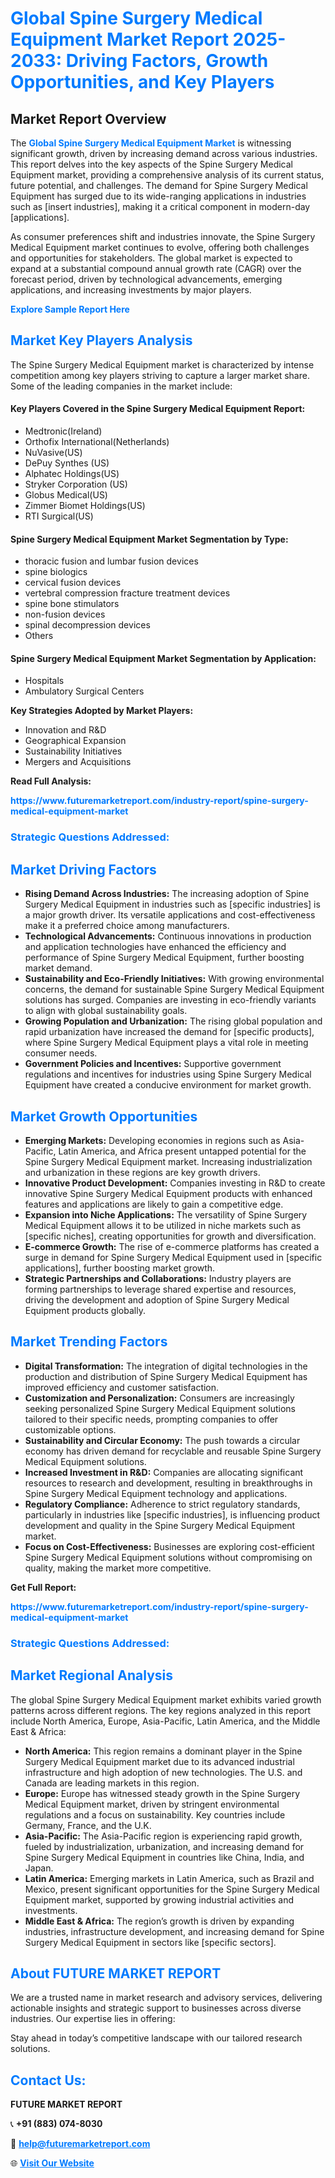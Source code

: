 <h1 style="color: #007BFF;">Global Spine Surgery Medical Equipment Market Report 2025-2033: Driving Factors, Growth Opportunities, and Key Players</h1>

<section id="overview">
<h2>Market Report Overview</h2>
<p>The <a href="https://www.futuremarketreport.com/industry-report/spine-surgery-medical-equipment-market" style="color: #007BFF; text-decoration: none;"><strong>Global Spine Surgery Medical Equipment Market</strong></a> is witnessing significant growth, driven by increasing demand across various industries. This report delves into the key aspects of the Spine Surgery Medical Equipment market, providing a comprehensive analysis of its current status, future potential, and challenges. The demand for Spine Surgery Medical Equipment has surged due to its wide-ranging applications in industries such as [insert industries], making it a critical component in modern-day [applications].</p>
<p>As consumer preferences shift and industries innovate, the Spine Surgery Medical Equipment market continues to evolve, offering both challenges and opportunities for stakeholders. The global market is expected to expand at a substantial compound annual growth rate (CAGR) over the forecast period, driven by technological advancements, emerging applications, and increasing investments by major players.</p>
</section>

<section id="overview">
<p><a href="https://www.futuremarketreport.com/request-sample/reportId=82847" style="color: #007BFF; text-decoration: none;"><strong>Explore Sample Report Here</strong></a></p>
</section>

<section id="key-players">
<h2 style="color: #007BFF;">Market Key Players Analysis</h2>
<p>The Spine Surgery Medical Equipment market is characterized by intense competition among key players striving to capture a larger market share. Some of the leading companies in the market include:</p>
<h4>Key Players Covered in the Spine Surgery Medical Equipment Report:</h4>
<ul><li>Medtronic(Ireland)</li><li>Orthofix International(Netherlands)</li><li>NuVasive(US)</li><li>DePuy Synthes (US)</li><li>Alphatec Holdings(US)</li><li>Stryker Corporation (US)</li><li>Globus Medical(US)</li><li>Zimmer Biomet Holdings(US)</li><li>RTI Surgical(US)</li></ul>
<h4>Spine Surgery Medical Equipment Market Segmentation by Type:</h4>
<ul><li>thoracic fusion and lumbar fusion devices</li><li>spine biologics</li><li>cervical fusion devices</li><li>vertebral compression fracture treatment devices</li><li>spine bone stimulators</li><li>non-fusion devices</li><li>spinal decompression devices</li><li>Others</li></ul>

<h4>Spine Surgery Medical Equipment Market Segmentation by Application:</h4>
<ul><li>Hospitals</li><li>Ambulatory Surgical Centers</li></ul>
<p><strong>Key Strategies Adopted by Market Players:</strong></p>
<ul>
<li>Innovation and R&D</li>
<li>Geographical Expansion</li>
<li>Sustainability Initiatives</li>
<li>Mergers and Acquisitions</li>
</ul>
</section>

<section>
<p><strong>Read Full Analysis: </strong></p><a href="https://www.futuremarketreport.com/industry-report/spine-surgery-medical-equipment-market" style="color: #007BFF; text-decoration: none;"><strong>https://www.futuremarketreport.com/industry-report/spine-surgery-medical-equipment-market</strong></a>
<h3 style="color: #007BFF;">Strategic Questions Addressed:</h3>
</section>

<section id="driving-factors">
<h2 style="color: #007BFF;">Market Driving Factors</h2>
<ul>
<li><strong>Rising Demand Across Industries:</strong> The increasing adoption of Spine Surgery Medical Equipment in industries such as [specific industries] is a major growth driver. Its versatile applications and cost-effectiveness make it a preferred choice among manufacturers.</li>
<li><strong>Technological Advancements:</strong> Continuous innovations in production and application technologies have enhanced the efficiency and performance of Spine Surgery Medical Equipment, further boosting market demand.</li>
<li><strong>Sustainability and Eco-Friendly Initiatives:</strong> With growing environmental concerns, the demand for sustainable Spine Surgery Medical Equipment solutions has surged. Companies are investing in eco-friendly variants to align with global sustainability goals.</li>
<li><strong>Growing Population and Urbanization:</strong> The rising global population and rapid urbanization have increased the demand for [specific products], where Spine Surgery Medical Equipment plays a vital role in meeting consumer needs.</li>
<li><strong>Government Policies and Incentives:</strong> Supportive government regulations and incentives for industries using Spine Surgery Medical Equipment have created a conducive environment for market growth.</li>
</ul>
</section>

<section id="growth-opportunities">
<h2 style="color: #007BFF;">Market Growth Opportunities</h2>
<ul>
<li><strong>Emerging Markets:</strong> Developing economies in regions such as Asia-Pacific, Latin America, and Africa present untapped potential for the Spine Surgery Medical Equipment market. Increasing industrialization and urbanization in these regions are key growth drivers.</li>
<li><strong>Innovative Product Development:</strong> Companies investing in R&D to create innovative Spine Surgery Medical Equipment products with enhanced features and applications are likely to gain a competitive edge.</li>
<li><strong>Expansion into Niche Applications:</strong> The versatility of Spine Surgery Medical Equipment allows it to be utilized in niche markets such as [specific niches], creating opportunities for growth and diversification.</li>
<li><strong>E-commerce Growth:</strong> The rise of e-commerce platforms has created a surge in demand for Spine Surgery Medical Equipment used in [specific applications], further boosting market growth.</li>
<li><strong>Strategic Partnerships and Collaborations:</strong> Industry players are forming partnerships to leverage shared expertise and resources, driving the development and adoption of Spine Surgery Medical Equipment products globally.</li>
</ul>
</section>

<section id="trending-factors">
<h2 style="color: #007BFF;">Market Trending Factors</h2>
<ul>
<li><strong>Digital Transformation:</strong> The integration of digital technologies in the production and distribution of Spine Surgery Medical Equipment has improved efficiency and customer satisfaction.</li>
<li><strong>Customization and Personalization:</strong> Consumers are increasingly seeking personalized Spine Surgery Medical Equipment solutions tailored to their specific needs, prompting companies to offer customizable options.</li>
<li><strong>Sustainability and Circular Economy:</strong> The push towards a circular economy has driven demand for recyclable and reusable Spine Surgery Medical Equipment solutions.</li>
<li><strong>Increased Investment in R&D:</strong> Companies are allocating significant resources to research and development, resulting in breakthroughs in Spine Surgery Medical Equipment technology and applications.</li>
<li><strong>Regulatory Compliance:</strong> Adherence to strict regulatory standards, particularly in industries like [specific industries], is influencing product development and quality in the Spine Surgery Medical Equipment market.</li>
<li><strong>Focus on Cost-Effectiveness:</strong> Businesses are exploring cost-efficient Spine Surgery Medical Equipment solutions without compromising on quality, making the market more competitive.</li>
</ul>
</section>

<section>
<p><strong>Get Full Report: </strong></p><a href="https://www.futuremarketreport.com/industry-report/spine-surgery-medical-equipment-market" style="color: #007BFF; text-decoration: none;"><strong>https://www.futuremarketreport.com/industry-report/spine-surgery-medical-equipment-market</strong></a>
<h3 style="color: #007BFF;">Strategic Questions Addressed:</h3>
</section>


<section id="regional-analysis">
<h2 style="color: #007BFF;">Market Regional Analysis</h2>
<p>The global Spine Surgery Medical Equipment market exhibits varied growth patterns across different regions. The key regions analyzed in this report include North America, Europe, Asia-Pacific, Latin America, and the Middle East & Africa:</p>
<ul>
<li><strong>North America:</strong> This region remains a dominant player in the Spine Surgery Medical Equipment market due to its advanced industrial infrastructure and high adoption of new technologies. The U.S. and Canada are leading markets in this region.</li>
<li><strong>Europe:</strong> Europe has witnessed steady growth in the Spine Surgery Medical Equipment market, driven by stringent environmental regulations and a focus on sustainability. Key countries include Germany, France, and the U.K.</li>
<li><strong>Asia-Pacific:</strong> The Asia-Pacific region is experiencing rapid growth, fueled by industrialization, urbanization, and increasing demand for Spine Surgery Medical Equipment in countries like China, India, and Japan.</li>
<li><strong>Latin America:</strong> Emerging markets in Latin America, such as Brazil and Mexico, present significant opportunities for the Spine Surgery Medical Equipment market, supported by growing industrial activities and investments.</li>
<li><strong>Middle East & Africa:</strong> The region’s growth is driven by expanding industries, infrastructure development, and increasing demand for Spine Surgery Medical Equipment in sectors like [specific sectors].</li>
</ul>
</section>

<footer>
<h2 style="color: #007BFF;">About FUTURE MARKET REPORT</h2>
<p>We are a trusted name in market research and advisory services, delivering actionable insights and strategic support to businesses across diverse industries. Our expertise lies in offering:</p>

<p>Stay ahead in today’s competitive landscape with our tailored research solutions.</p>

<h2 style="color: #007BFF;">Contact Us:</h2>
<p><strong>FUTURE MARKET REPORT</strong></p>
<p>📞 <strong>+91 (883) 074-8030</strong></p>
<p>📧 <strong><a href="mailto:help@futuremarketreport.com" style="color: #007BFF;">help@futuremarketreport.com</a></strong></p>
<p>🌐 <strong><a href="https://www.futuremarketreport.com/" style="color: #007BFF;">Visit Our Website</a></strong></p>
</footer>